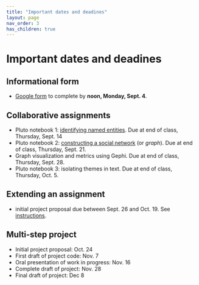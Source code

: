```yaml
---
title: "Important dates and deadines"
layout: page
nav_order: 3
has_children: true
---
```



# Important dates and deadines


## Informational form

- [Google form](https://forms.gle/MQR2iGSxoD3VAKWX7) to complete by **noon, Monday, Sept. 4**.



## Collaborative assignments

- Pluto notebook 1: [identifying named entities](../assignments/nb1/). Due at end of class, Thursday, Sept. 14
- Pluto notebook 2: [constructing a social network](../assignments/nb2/) (or *graph*). Due at end of class, Thursday, Sept. 21.
- Graph visualization and metrics using Gephi. Due at end of class, Thursday, Sept. 28.
- Pluto notebook 3: isolating themes in text.  Due at end of class, Thursday, Oct. 5.


## Extending an assignment

- initial project proposal due between Sept. 26 and Oct. 19. See [instructions](../assignments/extended/).

## Multi-step project

- Initial project proposal: Oct. 24
- First draft of project code: Nov. 7
- Oral presentation of work in progress: Nov. 16
- Complete draft of project: Nov. 28
- Final draft of project: Dec 8